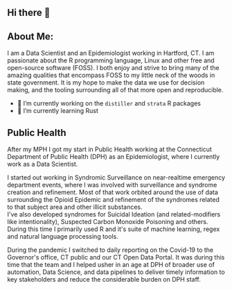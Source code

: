 ## Hi there 👋

<div data-iframe-width="150" data-iframe-height="270" data-share-badge-id="667738a6-dbaf-460f-8c74-96e9f6379783" data-share-badge-host="https://www.credly.com"></div><script type="text/javascript" async src="//cdn.credly.com/assets/utilities/embed.js"></script>

## About Me:

I am a Data Scientist and an Epidemiologist working in Hartford, CT.  I am  passionate about
the R programming language, Linux and other free and open-source software (FOSS).  I both enjoy and strive to bring 
many of the amazing qualities that encompass FOSS to my little neck of the woods in state government.  It is my hope
to make the data we use for decision making, and the tooling surrounding all of that more open and reproducible.

  - 🔭 I’m currently working on the `distiller` and `strata` R packages
  - 🌱 I’m currently learning Rust

## Public Health

After my MPH I got my start in Public Health working at the Connecticut Department of Public Health (DPH) as an Epidemiologist, 
where I currently work as a Data Scientist.  

I started out working in Syndromic Surveillance on near-realtime emergency department events, where I was involved with
surveillance and syndrome creation and refinement.  Most of that work orbited around the use of data surrounding the 
Opioid Epidemic and refinement of the syndromes related to that subject area and other illicit substances.  
I've also developed syndromes for Suicidal Ideation (and related-modifiers like intentionality), 
Suspected Carbon Monoxide Poisoning and others. During this time I primarily used R and it's suite of machine learning, 
regex and natural language processing tools.  

During the pandemic I switched to daily reporting on the Covid-19 to the Governor's office, CT public and our CT Open Data Portal.
It was during this time that the team and I helped usher in an age at DPH of broader use of automation, 
Data Science, and data pipelines to deliver timely information to key stakeholders and reduce the considerable burden on DPH staff.



<!--
**asenetcky/asenetcky** is a ✨ _special_ ✨ repository because its `README.md` (this file) appears on your GitHub profile.

Here are some ideas to get you started:

- 🔭 I’m currently working on ...
- 🌱 I’m currently learning ...
- 👯 I’m looking to collaborate on ...
- 🤔 I’m looking for help with ...
- 💬 Ask me about ...
- 📫 How to reach me: ...
- 😄 Pronouns: ...
- ⚡ Fun fact: ...
-->
